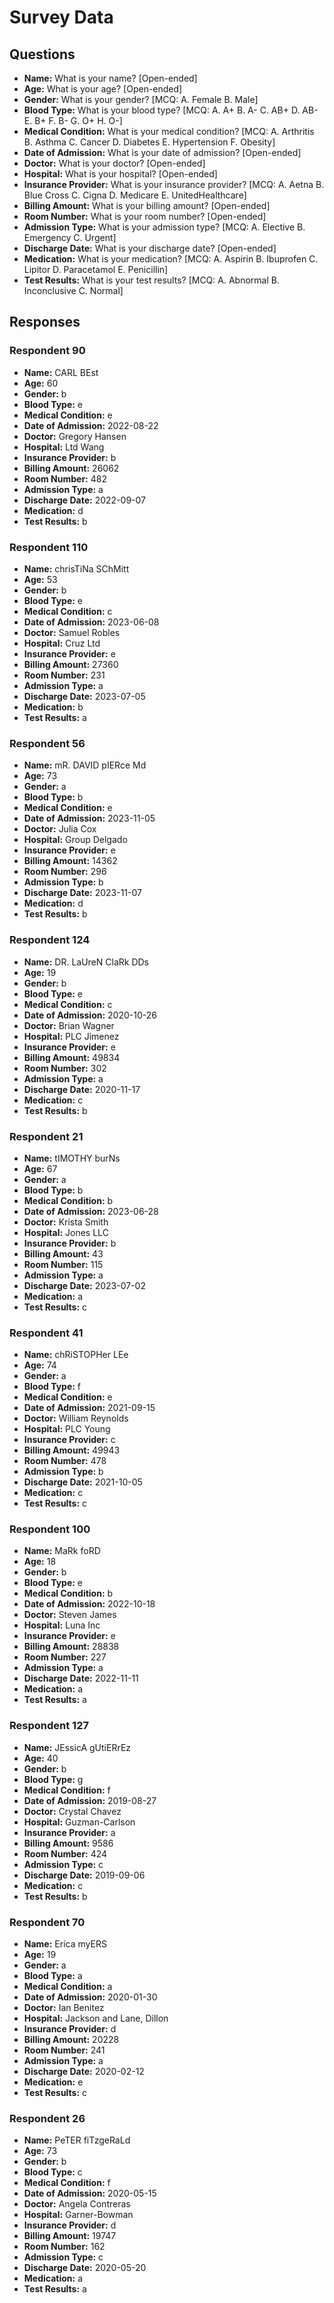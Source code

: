 # Survey Data

## Questions

- **Name:** What is your name? [Open-ended]
- **Age:** What is your age? [Open-ended]
- **Gender:** What is your gender? [MCQ: A. Female B. Male]
- **Blood Type:** What is your blood type? [MCQ: A. A+ B. A- C. AB+ D. AB- E. B+ F. B- G. O+ H. O-]
- **Medical Condition:** What is your medical condition? [MCQ: A. Arthritis B. Asthma C. Cancer D. Diabetes E. Hypertension F. Obesity]
- **Date of Admission:** What is your date of admission? [Open-ended]
- **Doctor:** What is your doctor? [Open-ended]
- **Hospital:** What is your hospital? [Open-ended]
- **Insurance Provider:** What is your insurance provider? [MCQ: A. Aetna B. Blue Cross C. Cigna D. Medicare E. UnitedHealthcare]
- **Billing Amount:** What is your billing amount? [Open-ended]
- **Room Number:** What is your room number? [Open-ended]
- **Admission Type:** What is your admission type? [MCQ: A. Elective B. Emergency C. Urgent]
- **Discharge Date:** What is your discharge date? [Open-ended]
- **Medication:** What is your medication? [MCQ: A. Aspirin B. Ibuprofen C. Lipitor D. Paracetamol E. Penicillin]
- **Test Results:** What is your test results? [MCQ: A. Abnormal B. Inconclusive C. Normal]

## Responses

### Respondent 90

- **Name:** CARL BEst
- **Age:** 60
- **Gender:** b
- **Blood Type:** e
- **Medical Condition:** e
- **Date of Admission:** 2022-08-22
- **Doctor:** Gregory Hansen
- **Hospital:** Ltd Wang
- **Insurance Provider:** b
- **Billing Amount:** 26062
- **Room Number:** 482
- **Admission Type:** a
- **Discharge Date:** 2022-09-07
- **Medication:** d
- **Test Results:** b

### Respondent 110

- **Name:** chrisTiNa SChMitt
- **Age:** 53
- **Gender:** b
- **Blood Type:** e
- **Medical Condition:** c
- **Date of Admission:** 2023-06-08
- **Doctor:** Samuel Robles
- **Hospital:** Cruz Ltd
- **Insurance Provider:** e
- **Billing Amount:** 27360
- **Room Number:** 231
- **Admission Type:** a
- **Discharge Date:** 2023-07-05
- **Medication:** b
- **Test Results:** a

### Respondent 56

- **Name:** mR. DAVID pIERce Md
- **Age:** 73
- **Gender:** a
- **Blood Type:** b
- **Medical Condition:** e
- **Date of Admission:** 2023-11-05
- **Doctor:** Julia Cox
- **Hospital:** Group Delgado
- **Insurance Provider:** e
- **Billing Amount:** 14362
- **Room Number:** 296
- **Admission Type:** b
- **Discharge Date:** 2023-11-07
- **Medication:** d
- **Test Results:** b

### Respondent 124

- **Name:** DR. LaUreN ClaRk DDs
- **Age:** 19
- **Gender:** b
- **Blood Type:** e
- **Medical Condition:** c
- **Date of Admission:** 2020-10-26
- **Doctor:** Brian Wagner
- **Hospital:** PLC Jimenez
- **Insurance Provider:** e
- **Billing Amount:** 49834
- **Room Number:** 302
- **Admission Type:** a
- **Discharge Date:** 2020-11-17
- **Medication:** c
- **Test Results:** b

### Respondent 21

- **Name:** tIMOTHY burNs
- **Age:** 67
- **Gender:** a
- **Blood Type:** b
- **Medical Condition:** b
- **Date of Admission:** 2023-06-28
- **Doctor:** Krista Smith
- **Hospital:** Jones LLC
- **Insurance Provider:** b
- **Billing Amount:** 43
- **Room Number:** 115
- **Admission Type:** a
- **Discharge Date:** 2023-07-02
- **Medication:** a
- **Test Results:** c

### Respondent 41

- **Name:** chRiSTOPHer LEe
- **Age:** 74
- **Gender:** a
- **Blood Type:** f
- **Medical Condition:** e
- **Date of Admission:** 2021-09-15
- **Doctor:** William Reynolds
- **Hospital:** PLC Young
- **Insurance Provider:** c
- **Billing Amount:** 49943
- **Room Number:** 478
- **Admission Type:** b
- **Discharge Date:** 2021-10-05
- **Medication:** c
- **Test Results:** c

### Respondent 100

- **Name:** MaRk foRD
- **Age:** 18
- **Gender:** b
- **Blood Type:** e
- **Medical Condition:** b
- **Date of Admission:** 2022-10-18
- **Doctor:** Steven James
- **Hospital:** Luna Inc
- **Insurance Provider:** e
- **Billing Amount:** 28838
- **Room Number:** 227
- **Admission Type:** a
- **Discharge Date:** 2022-11-11
- **Medication:** a
- **Test Results:** a

### Respondent 127

- **Name:** JEssicA gUtiERrEz
- **Age:** 40
- **Gender:** b
- **Blood Type:** g
- **Medical Condition:** f
- **Date of Admission:** 2019-08-27
- **Doctor:** Crystal Chavez
- **Hospital:** Guzman-Carlson
- **Insurance Provider:** a
- **Billing Amount:** 9586
- **Room Number:** 424
- **Admission Type:** c
- **Discharge Date:** 2019-09-06
- **Medication:** c
- **Test Results:** b

### Respondent 70

- **Name:** Erica myERS
- **Age:** 19
- **Gender:** a
- **Blood Type:** a
- **Medical Condition:** a
- **Date of Admission:** 2020-01-30
- **Doctor:** Ian Benitez
- **Hospital:** Jackson and Lane, Dillon
- **Insurance Provider:** d
- **Billing Amount:** 20228
- **Room Number:** 241
- **Admission Type:** a
- **Discharge Date:** 2020-02-12
- **Medication:** e
- **Test Results:** c

### Respondent 26

- **Name:** PeTER fiTzgeRaLd
- **Age:** 73
- **Gender:** b
- **Blood Type:** c
- **Medical Condition:** f
- **Date of Admission:** 2020-05-15
- **Doctor:** Angela Contreras
- **Hospital:** Garner-Bowman
- **Insurance Provider:** d
- **Billing Amount:** 19747
- **Room Number:** 162
- **Admission Type:** c
- **Discharge Date:** 2020-05-20
- **Medication:** a
- **Test Results:** a
